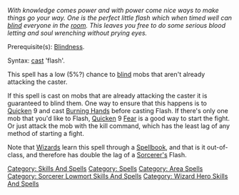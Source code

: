 *With knowledge comes power and with power come nice ways to make things
go your way. One is the perfect little flash which when timed well can
[blind](Blindness "wikilink") everyone in the
[room](:Category:_Rooms "wikilink"). This leaves you free to do some
serious blood letting and soul wrenching without prying eyes.*

Prerequisite(s): [Blindness](Blindness "wikilink").

Syntax: [cast](Cast "wikilink") 'flash'.

This spell has a low (5%?) chance to [blind](Blindness "wikilink") mobs
that aren't already attacking the caster.

If this spell is cast on mobs that are already attacking the caster it
is guaranteed to blind them. One way to ensure that this happens is to
[Quicken](Quicken "wikilink") 9 and cast [Burning
Hands](Burning_Hands "wikilink") before casting Flash. If there's only
one mob that you'd like to Flash, [Quicken](Quicken "wikilink") 9
[Fear](Fear "wikilink") is a good way to start the fight. Or just attack
the mob with the kill command, which has the least lag of any method of
starting a fight.

Note that [Wizards](:Category:Wizards "wikilink") learn this spell
through a [Spellbook](:Category:Spellbooks "wikilink"), and that is it
out-of-class, and therefore has double the lag of a
[Sorcerer's](:Category:Sorcerers "wikilink") Flash.

[Category: Skills And Spells](Category:_Skills_And_Spells "wikilink")
[Category: Spells](Category:_Spells "wikilink") [Category: Area
Spells](Category:_Area_Spells "wikilink") [Category: Sorcerer Lowmort
Skills And
Spells](Category:_Sorcerer_Lowmort_Skills_And_Spells "wikilink")
[Category: Wizard Hero Skills And
Spells](Category:_Wizard_Hero_Skills_And_Spells "wikilink")
